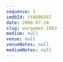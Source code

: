 ```yaml
---
sequence: 1
imdbId: tt0086567
date: 2008-07-24
slug: wargames-1983
medium: null
venue: null
venueNotes: null
mediumNotes: null
---
```


